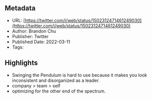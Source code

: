 ## Metadata
* URL: [https://twitter.com/i/web/status/1502312471461249030](https://twitter.com/i/web/status/1502312471461249030)
* Author: Brandon Chu
* Publisher: Twitter
* Published Date: 2022-03-11
* Tags: 

## Highlights
* Swinging the Pendulum is hard to use because it makes you look inconsistent and disorganized as a leader.
* company > team > self
* optimizing for the other end of the spectrum.
